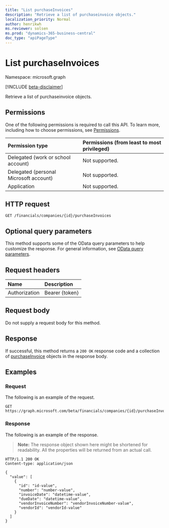 ```yaml
---
title: "List purchaseInvoices"
description: "Retrieve a list of purchaseinvoice objects."
localization_priority: Normal
author: henrikwh
ms.reviewer: solsen
ms.prod: "dynamics-365-business-central"
doc_type: "apiPageType"
---
```


# List purchaseInvoices

Namespace: microsoft.graph

[!INCLUDE [beta-disclaimer](../../includes/beta-disclaimer.md)]

Retrieve a list of purchaseinvoice objects.

## Permissions

One of the following permissions is required to call this API. To learn more, including how to choose permissions, see [Permissions](/graph/permissions-reference).

| Permission type                        | Permissions (from least to most privileged) |
|:---------------------------------------|:--------------------------------------------|
| Delegated (work or school account)     | Not supported. |
| Delegated (personal Microsoft account) | Not supported. |
| Application                            | Not supported. |

## HTTP request

<!-- { "blockType": "ignored" } -->

```http
GET /financials/companies/{id}/purchaseInvoices
```

## Optional query parameters

This method supports some of the OData query parameters to help customize the response. For general information, see [OData query parameters](/graph/query-parameters).

## Request headers

| Name      |Description|
|:----------|:----------|
| Authorization | Bearer {token} |

## Request body

Do not supply a request body for this method.

## Response

If successful, this method returns a `200 OK` response code and a collection of [purchaseInvoice](../resources/dynamics-purchaseinvoice.md) objects in the response body.

## Examples

### Request

The following is an example of the request.
<!-- {
  "blockType": "request",
  "name": "get_purchaseinvoices"
}-->

```http
GET https://graph.microsoft.com/beta/financials/companies/{id}/purchaseInvoices
```

### Response

The following is an example of the response.

> **Note:** The response object shown here might be shortened for readability. All the properties will be returned from an actual call.

<!-- {
  "blockType": "response",
  "truncated": true,
  "@odata.type": "microsoft.graph.purchaseInvoice",
  "isCollection": true
} -->

```http
HTTP/1.1 200 OK
Content-type: application/json

{
  "value": [
    {
      "id": "id-value",
      "number": "number-value",
      "invoiceDate": "datetime-value",
      "dueDate": "datetime-value",
      "vendorInvoiceNumber": "vendorInvoiceNumber-value",
      "vendorId": "vendorId-value"
    }
  ]
}
```

<!-- uuid: 16cd6b66-4b1a-43a1-adaf-3a886856ed98
2019-02-04 14:57:30 UTC -->
<!-- {
  "type": "#page.annotation",
  "description": "List purchaseInvoices",
  "keywords": "",
  "section": "documentation",
  "tocPath": ""
}-->